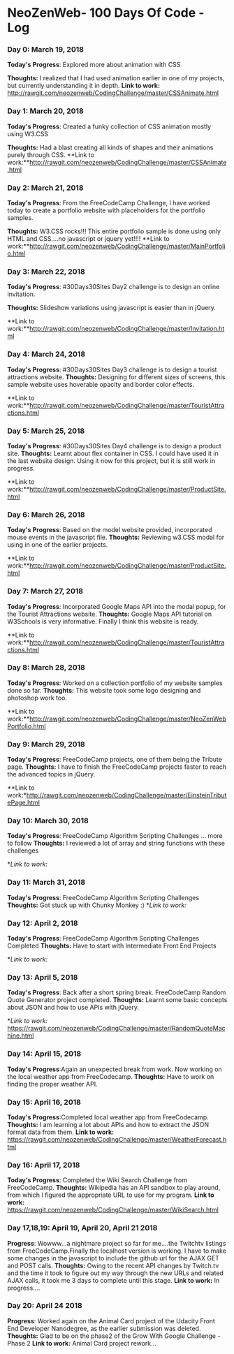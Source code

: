 # NeoZenWeb- 100 Days Of Code - Log


### Day 0: March 19, 2018 


**Today's Progress**: Explored more about animation with CSS

**Thoughts:** I realized that I had used animation earlier in one of my projects, but currently understanding it in depth.
**Link to work:** http://rawgit.com/neozenweb/CodingChallenge/master/CSSAnimate.html

### Day 1: March 20, 2018 


**Today's Progress**: Created a funky collection of CSS animation mostly using W3.CSS

**Thoughts:** Had a blast creating all kinds of shapes and their animations purely through CSS.
**Link to work:**http://rawgit.com/neozenweb/CodingChallenge/master/CSSAnimate.html


### Day 2: March 21, 2018 


**Today's Progress**: From the FreeCodeCamp Challenge, I have worked today to create a portfolio website with placeholders for the portfolio samples.

**Thoughts:** W3.CSS rocks!!!  This entire portfolio sample is done using only HTML and CSS....no javascript or jquery yet!!!!
**Link to work:**http://rawgit.com/neozenweb/CodingChallenge/master/MainPortfolio.html


### Day 3: March 22, 2018 


**Today's Progress**: #30Days30Sites Day2 challenge is to design an online invitation.

**Thoughts:** Slideshow variations using javascript is easier than in jQuery. 

**Link to work:**http://rawgit.com/neozenweb/CodingChallenge/master/Invitation.html

### Day 4: March 24, 2018 


**Today's Progress**: #30Days30Sites Day3 challenge is to design a tourist attractions website.
**Thoughts:** Designing for different sizes of screens, this sample website uses hoverable opacity and border color effects. 

**Link to work:**http://rawgit.com/neozenweb/CodingChallenge/master/TouristAttractions.html


### Day 5: March 25, 2018 


**Today's Progress**: #30Days30Sites Day4 challenge is to design a product site.
**Thoughts:** Learnt about flex container in CSS. I could have used it in the last website design. Using it now for this project, but it is still work in progress. 

**Link to work:**http://rawgit.com/neozenweb/CodingChallenge/master/ProductSite.html



### Day 6: March 26, 2018 


**Today's Progress**: Based on the model website provided, incorporated mouse events in the javascript file.
**Thoughts:** Reviewing w3.CSS modal for using in one of the earlier projects.

**Link to work:**http://rawgit.com/neozenweb/CodingChallenge/master/ProductSite.html


### Day 7: March 27, 2018 


**Today's Progress**: Incorporated Google Maps API into the modal popup, for the Tourist Attractions website.
**Thoughts:** Google Maps API tutorial on W3Schools is very informative. Finally I think this website is ready.

**Link to work:**http://rawgit.com/neozenweb/CodingChallenge/master/TouristAttractions.html

### Day 8: March 28, 2018 


**Today's Progress**: Worked on a collection portfolio of my website samples done so far.
**Thoughts:** This website took some logo designing and photoshop work too.

**Link to work:**http://rawgit.com/neozenweb/CodingChallenge/master/NeoZenWebPortfolio.html


### Day 9: March 29, 2018 


**Today's Progress**: FreeCodeCamp projects, one of them being the Tribute page.
**Thoughts:** I have to finish the FreeCodeCamp projects faster to reach the advanced topics in jQuery. 

**Link to work:*http://rawgit.com/neozenweb/CodingChallenge/master/EinsteinTributePage.html

### Day 10: March 30, 2018 


**Today's Progress**: FreeCodeCamp Algorithm Scripting Challenges ... more to follow
**Thoughts:** I reviewed a lot of array and string functions with these challenges

**Link to work:*
### Day 11: March 31, 2018 


**Today's Progress**: FreeCodeCamp Algorithm Scripting Challenges
**Thoughts:** Got stuck up with Chunky Monkey :)
**Link to work:*
### Day 12: April 2, 2018 


**Today's Progress**: FreeCodeCamp Algorithm Scripting Challenges Completed
**Thoughts:** Have to start with Intermediate Front End Projects 

**Link to work:*
 

### Day 13: April 5, 2018
**Today's Progress**: Back after a short spring break. FreeCodeCamp Random Quote Generator project completed.
**Thoughts:** Learnt some basic concepts about JSON and how to use APIs with jQuery.

**Link to work:* https://rawgit.com/neozenweb/CodingChallenge/master/RandomQuoteMachine.html


### Day 14: April 15, 2018
**Today's Progress**:Again an unexpected break from work. Now working on the local weather app from FreeCodecamp.
**Thoughts:** Have to work on finding the proper weather API.

### Day 15: April 16, 2018
**Today's Progress**:Completed local weather app from FreeCodecamp.
**Thoughts:** I am learning a lot about APIs and how to extract the JSON format data from them.
**Link to work:** https://rawgit.com/neozenweb/CodingChallenge/master/WeatherForecast.html

### Day 16: April 17, 2018
**Today's Progress**: Completed the Wiki Search Challenge from FreeCodeCamp.
**Thoughts:** Wikipedia has an API sandbox to play around, from which I figured the appropriate URL to use for my program.
**Link to work:** https://rawgit.com/neozenweb/CodingChallenge/master/WikiSearch.html

### Day 17,18,19: April 19, April 20, April 21 2018
**Progress**: Wowww...a nightmare project so far for me....the Twitchtv listings from FreeCodeCamp.Finally the localhost version is working. I have to make some changes in the javascript to include the github url for the AJAX GET and POST calls.
**Thoughts:** Owing to the recent API changes by Twitch.tv and the time it took to figure out my way through the new URLs and related AJAX calls, it took me 3 days to complete until this stage.
**Link to work:** In progress....
### Day 20: April 24 2018
**Progress**: Worked again on the Animal Card project of the Udacity Front End Developer Nanodegree, as the earlier submission was deleted.
**Thoughts:** Glad to be on the phase2 of the Grow With Google Challenge - Phase 2
**Link to work:** Animal Card project rework...

